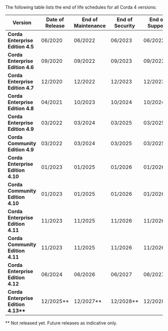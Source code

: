 The following table lists the end of life schedules for all Corda 4 versions:

<style>
table th:first-of-type {
    width: 40%;
}
table th:nth-of-type(2) {
    width: 15%;
}
table th:nth-of-type(3) {
    width: 15%;
}
table th:nth-of-type(4) {
    width: 15%;
}
table th:nth-of-type(5) {
    width: 15%;
}
</style>

| **Version**                       | **Date of Release** | **End of Maintenance** | **End of Security** | **End of Support** |
| --------------------------------- | ------------------- | ---------------------- | ------------------- | ------------------ |
| **Corda Enterprise Edition 4.5**  | 06/2020             | 06/2022                | 06/2023             | 06/2022            |
| **Corda Enterprise Edition 4.6**  | 09/2020             | 09/2022                | 09/2023             | 09/2022            |
| **Corda Enterprise Edition 4.7**  | 12/2020             | 12/2022                | 12/2023             | 12/2023            |
| **Corda Enterprise Edition 4.8**  | 04/2021             | 10/2023                | 10/2024             | 10/2024            |
| **Corda Enterprise Edition 4.9**  | 03/2022             | 03/2024                | 03/2025             | 03/2025            |
| **Corda Community Edition 4.9**   | 03/2022             | 03/2024                | 03/2025             | 03/2025            |
| **Corda Enterprise Edition 4.10** | 01/2023             | 01/2025                | 01/2026             | 01/2026            |
| **Corda Community Edition 4.10**  | 01/2023             | 01/2025                | 01/2026             | 01/2026            |
| **Corda Enterprise Edition 4.11** | 11/2023             | 11/2025                | 11/2026             | 11/2026            |
| **Corda Community Edition 4.11**  | 11/2023             | 11/2025                | 11/2026             | 11/2026            |
| **Corda Enterprise Edition 4.12** | 06/2024             | 06/2026                | 06/2027             | 06/2027            |
| **Corda Enterprise Edition 4.13\*\*** | 12/2025**         | 12/2027**                | 12/2028**             | 12/2028**            |

** Not released yet. Future releases as indicative only.
